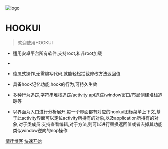![logo](https://docsify.js.org/_media/icon.svg)

# HOOKUI

> 欢迎使用HOOKUI

* 适用安卓平台所有软件,支持root,和非root加载


* 
* 傻瓜式操作,无需编写代码,就能轻松拦截修改方法返回值

* 具备hook记忆功能,hook的行为,可持久生效

* 多种行为追踪,字符串堆栈追踪/activity api追踪/window窗口/布局创建堆栈追踪等

* 以界面为入口进行分析展开,每一个界面都有对应的hookui图标菜单上下文,基于此activity界面可以定位activity所持有的对象,以及application所持有的对象,对于类成员:支持查看编辑,对于方法,则可以进行替换返回值或者去掉其功能类似window逆向的nop操作







[情迁博客](https://lozn.top)
[快速开始](#main)
